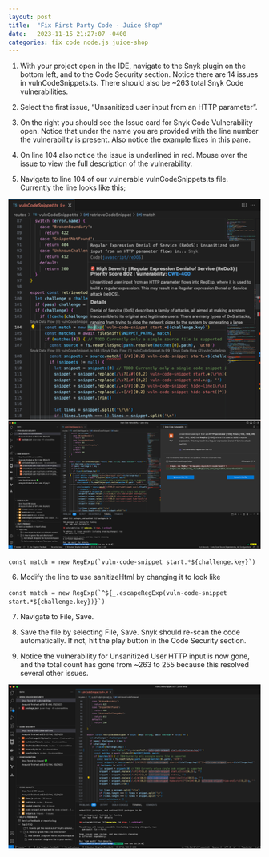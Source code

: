 ```yaml
---
layout: post
title:  "Fix First Party Code - Juice Shop"
date:   2023-11-15 21:27:07 -0400
categories: fix code node.js juice-shop
---
```

1.  With your project open in the IDE, navigate to the Snyk plugin on the bottom left, and to the Code Security section. Notice there are 14 issues in vulnCodeSnippets.ts. There should also be ~263 total Snyk Code vulnerabilities.
    
2.  Select the first issue, “Unsanitized user input from an HTTP parameter”. 
    
3.  On the right you should see the Issue card for Snyk Code Vulnerability open. Notice that under the name you are provided with the line number the vulnerability is present. Also notice the example fixes in this pane.
    
4.  On line 104 also notice the issue is underlined in red. Mouse over the issue to view the full description of the vulnerability.
    
5.  Navigate to line 104 of our vulnerable vulnCodeSnippets.ts file. Currently the line looks like this; 
    

<img src="/images/fix-juice1.png">

<img src="/images/fix-juice2.png">


``const match = new RegExp(`vuln-code-snippet start.*${challenge.key}`)``

6.  Modify the line to use sanitizeHtml by changing it to look like 
    

``const match = new RegExp(`^${_.escapeRegExp(vuln-code-snippet start.*${challenge.key})}`)``

7.  Navigate to File, Save.
    
8.  Save the file by selecting File, Save. Snyk should re-scan the code automatically. If not, hit the play button in the Code Security section.
    
9.  Notice the vulnerability for Unsanitized User HTTP input is now gone, and the total count has gone from ~263 to 255 because this resolved several other issues.
    

<img src="/images/fix-juice3.png">
